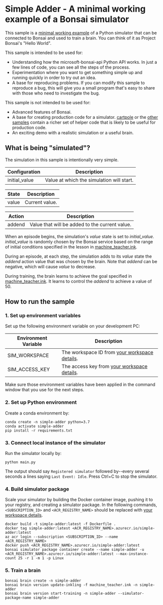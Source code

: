 # Simple Adder - A minimal working example of a Bonsai simulator

This sample is a [minimal working example](https://en.wikipedia.org/wiki/Minimal_working_example) of a Python simulator that can be connected to Bonsai and used to train a brain. You can think of it as Project Bonsai's "Hello World".

This sample is intended to be used for:
* Understanding how the microsoft-bonsai-api Python API works. In just a few lines of code, you can see all the steps of the process.
* Experimentation where you want to get something simple up and running quickly in order to try out an idea.
* A base for reproducing problems. If you can modify this sample to reproduce a bug, this will give you a small program that's easy to share with those who need to investigate the bug.

This sample is not intended to be used for:
* Advanced features of Bonsai.
* A base for creating production code for a simulator. [cartpole](../cartpole/README.md) or the [other samples](../../../README.md#python) contain a richer set of helper code that is likely to be useful for production code.
* An exciting demo with a realistic simulation or a useful brain.

## What is being "simulated"?

The simulation in this sample is intentionally very simple.

| Configuration | Description |
| ----- | ----- |
| initial_value | Value at which the simulation will start. |

| State | Description |
| ----- | ----- |
| value | Current value. |

| Action | Description | 
| ------ | -------------------- |
| addend | Value that will be added to the current value. |

When an episode begins, the simulation's *value* state is set to *initial_value*. *initial_value* is randomly chosen by the Bonsai service based on the range of initial conditions specified in the lesson in [machine_teacher.ink](machine_teacher.ink).

During an episode, at each step, the simulation adds to its *value* state the *addend* action value that was chosen by the brain. Note that *addend* can be negative, which will cause *value* to decrease.

During training, the brain learns to achieve the goal specified in [machine_teacher.ink](machine_teacher.ink). It learns to control the *addend* to achieve a value of 50.

## How to run the sample

### 1. Set up environment variables

Set up the following environment variable on your development PC:

| Environment Variable | Description |
| ----- | ----- |
| SIM_WORKSPACE | The workspace ID from [your workspace details](https://docs.microsoft.com/en-us/bonsai/cookbook/get-workspace-info). |
| SIM_ACCESS_KEY | The access key from [your workspace details](https://docs.microsoft.com/en-us/bonsai/cookbook/get-workspace-info). |

Make sure those environment variables have been applied in the command window that you use for the next steps.

### 2. Set up Python environment

Create a conda environment by:

```
conda create -n simple-adder python=3.7
conda activate simple-adder
pip install -r requirements.txt
```

### 3. Connect local instance of the simulator

Run the simulator locally by:

```
python main.py
```

The output should say `Registered simulator` followed by--every several seconds a lines saying `Last Event: Idle`. Press Ctrl+C to stop the simulator.

### 4. Build simulator package

Scale your simulator by building the Docker container image, pushing it to your registry, and creating a simulator package.
In the following commands, `<SUBSCRIPTION_ID>` and `<ACR_REGISTRY_NAME>` should be replaced with
[your workspace details](https://docs.microsoft.com/en-us/bonsai/cookbook/get-workspace-info).

```
docker build -t simple-adder:latest -f Dockerfile .
docker tag simple-adder:latest <ACR_REGISTRY_NAME>.azurecr.io/simple-adder:latest
az acr login --subscription <SUBSCRIPTION_ID> --name <ACR_REGISTRY_NAME>
docker push <ACR_REGISTRY_NAME>.azurecr.io/simple-adder:latest
bonsai simulator package container create --name simple-adder -u <ACR_REGISTRY_NAME>.azurecr.io/simple-adder:latest --max-instance-count 25 -r 1 -m 1 -p Linux
```

### 5. Train a brain

```
bonsai brain create -n simple-adder
bonsai brain version update-inkling -f machine_teacher.ink -n simple-adder
bonsai brain version start-training -n simple-adder --simulator-package-name simple-adder
```
